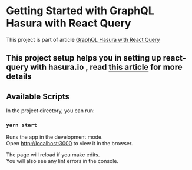 # Getting Started with GraphQL Hasura with React Query

This project is part of article [GraphQL Hasura with React Query](https://yogeshwar9354.medium.com/graphql-hasura-with-react-query-part-1-64addb2a7312)

##  This project setup helps you in setting up react-query with hasura.io , read  [this article](https://yogeshwar9354.medium.com/graphql-hasura-with-react-query-part-1-64addb2a7312)  for more details

## Available Scripts

In the project directory, you can run:

### `yarn start`

Runs the app in the development mode.\
Open [http://localhost:3000](http://localhost:3000) to view it in the browser.

The page will reload if you make edits.\
You will also see any lint errors in the console.

